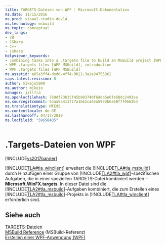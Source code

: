 ```yaml
---
title: TARGETS-Dateien von WPF | Microsoft-Dokumentation
ms.date: 11/15/2016
ms.prod: visual-studio-dev14
ms.technology: msbuild
ms.topic: conceptual
dev_langs:
- VB
- CSharp
- C++
- jsharp
helpviewer_keywords:
- combining tasks into a .targets file to build an MSBuild project [WPF MSBuild]
- WPF .targets files [WPF MSBuild], introduction
- WPF .targets files [WPF MSBuild]
ms.assetid: e85a3ff4-dedd-4ff4-9b22-3a1e94755362
caps.latest.revision: 8
author: mikejo5000
ms.author: mikejo
manager: jillfra
ms.openlocfilehash: 760df73b35f45b983740f6dda5e6fe58dc2493ae
ms.sourcegitcommit: 53aa5a413717a1b62ca56a5983b6a50f7f0663b3
ms.translationtype: MTE95
ms.contentlocale: de-DE
ms.lasthandoff: 04/17/2019
ms.locfileid: "59658435"
---
```

# <a name="wpf-targets-files"></a>.Targets-Dateien von WPF
[!INCLUDE[vs2017banner](../includes/vs2017banner.md)]

[!INCLUDE[TLA#tla_winclient](../includes/tlasharptla-winclient-md.md)] erweitert die [!INCLUDE[TLA#tla_msbuild](../includes/tlasharptla-msbuild-md.md)] durch Hinzufügen einer Gruppe von [!INCLUDE[TLA2#tla_wpf](../includes/tla2sharptla-wpf-md.md)]-spezifischen Aufgaben, die in einer speziellen TARGETS-Datei kombiniert werden – **Microsoft.WinFX.targets**. In dieser Datei sind die [!INCLUDE[TLA2#tla_msbuild](../includes/tla2sharptla-msbuild-md.md)]-Aufgaben kombiniert, die zum Erstellen eines [!INCLUDE[TLA2#tla_msbuild](../includes/tla2sharptla-msbuild-md.md)]-Projekts in [!INCLUDE[TLA#tla_winclient](../includes/tlasharptla-winclient-md.md)] erforderlich sind.  
  
## <a name="see-also"></a>Siehe auch  
 [TARGETS-Dateien](../msbuild/msbuild-dot-targets-files.md)   
 [MSBuild Reference](../msbuild/msbuild-reference.md)  (MSBuild-Referenz)  
 [Erstellen einer WPF-Anwendung (WPF)](http://msdn.microsoft.com/library/a58696fd-bdad-4b55-9759-136dfdf8b91c)
